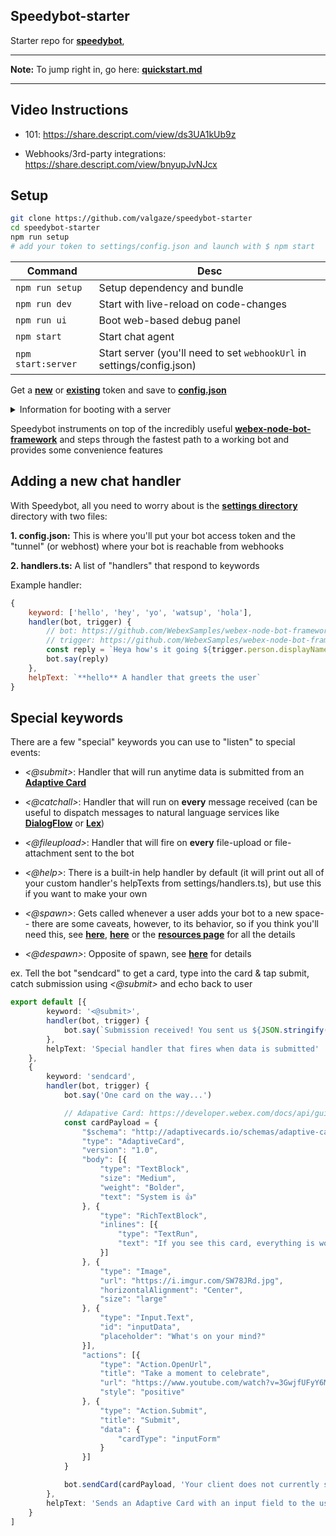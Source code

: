 ## Speedybot-starter

Starter repo for **[speedybot](https://www.npmjs.com/package/speedybot)**, 

---

**Note:** To jump right in, go here: **[quickstart.md](./quickstart.md)**

---

## Video Instructions

- 101: https://share.descript.com/view/ds3UA1kUb9z


- Webhooks/3rd-party integrations: https://share.descript.com/view/bnyupJvNJcx


## Setup

```sh
git clone https://github.com/valgaze/speedybot-starter
cd speedybot-starter
npm run setup
# add your token to settings/config.json and launch with $ npm start
```

| **Command** | **Desc** |
| --- | --- |
| ```npm run setup``` | Setup dependency and bundle |
| ```npm run dev``` | Start with live-reload on code-changes |
| ```npm run ui``` | Boot web-based debug panel | 
| ```npm start``` | Start chat agent |
| ```npm start:server``` | Start server (you'll need to set ```webhookUrl``` in settings/config.json) |


Get a **[new](https://developer.webex.com/my-apps/new/bot)** or **[existing](https://developer.webex.com/my-apps)** token and save to **[config.json](./settings/config.json)**


<details><summary>Information for booting with a server</summary>

To boot with a server, deploy it and append "/speedybotwebhook" to the address

```json
{
    "token":"aaa-bbb-ccc-ddd",
    "webhookUrl":"https://123-45-678-910-987.ngrok.io/speedybotwebhook"
}
```

Boot the server with:

```sh
npm run start:server
```

If you want to test webhooks without deploying, you can obtain a 2-hour tunnel for testing with the following command

```
npx speedybot tunnel <port_number>
```

With the tunnel address, use it under webhookUrl

</details>


Speedybot instruments on top of the incredibly useful **[webex-node-bot-framework](https://github.com/WebexSamples/webex-node-bot-framework)** and steps through the fastest path to a working bot and provides some convenience features

## Adding a new chat handler

With Speedybot, all you need to worry about is the **[settings directory](https://github.com/valgaze/speedybot/tree/master/settings)** directory with two files:

**1. config.json:** This is where you'll put your bot access token and the "tunnel" (or webhost) where your bot is reachable from webhooks

**2. handlers.ts:** A list of "handlers" that respond to keywords

Example handler:

```js
{
	keyword: ['hello', 'hey', 'yo', 'watsup', 'hola'],
	handler(bot, trigger) {
		// bot: https://github.com/WebexSamples/webex-node-bot-framework#bot
		// trigger: https://github.com/WebexSamples/webex-node-bot-framework#trigger
		const reply = `Heya how's it going ${trigger.person.displayName}?`
		bot.say(reply)
	},
	helpText: `**hello** A handler that greets the user`
}
```

## Special keywords

There are a few "special" keywords you can use to "listen" to special events:

- *<@submit>*: Handler that will run anytime data is submitted from an **[Adaptive Card](https://developer.webex.com/docs/api/guides/cards)**

- *<@catchall>*: Handler that will run on **every** message received (can be useful to dispatch messages to natural language services like **[DialogFlow](https://cloud.google.com/dialogflow)** or **[Lex](https://aws.amazon.com/lex/)**)

- *<@fileupload>*: Handler that will fire on **every** file-upload or file-attachment sent to the bot

- *<@help>*: There is a built-in help handler by default (it will print out all of your custom handler's helpTexts from settings/handlers.ts), but use this if you want to make your own

- *<@spawn>*: Gets called whenever a user adds your bot to a new space-- there are some caveats, however, to its behavior, so if you think you'll need this, see **[here](https://github.com/WebexSamples/webex-node-bot-framework/blob/master/README.md#spawn)**, **[here](https://developer.webex.com/blog/a-deeper-dive-into-the-webex-bot-framework-for-node-js)** or the **[resources page](https://github.com/valgaze/speedybot/blob/master/docs/resources.md)** for all the details

- *<@despawn>*: Opposite of spawn, see **[here](https://github.com/WebexSamples/webex-node-bot-framework/#despawn)** for details

ex. Tell the bot "sendcard" to get a card, type into the card & tap submit, catch submission using *<@submit>* and echo back to user

```ts
export default [{
        keyword: '<@submit>',
        handler(bot, trigger) {
            bot.say(`Submission received! You sent us ${JSON.stringify(trigger.attachmentAction.inputs)}`)
        },
        helpText: 'Special handler that fires when data is submitted'
    },
    {
        keyword: 'sendcard',
        handler(bot, trigger) {
            bot.say('One card on the way...')

            // Adapative Card: https://developer.webex.com/docs/api/guides/cards
            const cardPayload = {
                "$schema": "http://adaptivecards.io/schemas/adaptive-card.json",
                "type": "AdaptiveCard",
                "version": "1.0",
                "body": [{
                    "type": "TextBlock",
                    "size": "Medium",
                    "weight": "Bolder",
                    "text": "System is 👍"
                }, {
                    "type": "RichTextBlock",
                    "inlines": [{
                        "type": "TextRun",
                        "text": "If you see this card, everything is working"
                    }]
                }, {
                    "type": "Image",
                    "url": "https://i.imgur.com/SW78JRd.jpg",
                    "horizontalAlignment": "Center",
                    "size": "large"
                }, {
                    "type": "Input.Text",
                    "id": "inputData",
                    "placeholder": "What's on your mind?"
                }],
                "actions": [{
                    "type": "Action.OpenUrl",
                    "title": "Take a moment to celebrate",
                    "url": "https://www.youtube.com/watch?v=3GwjfUFyY6M",
                    "style": "positive"
                }, {
                    "type": "Action.Submit",
                    "title": "Submit",
                    "data": {
                        "cardType": "inputForm"
                    }
                }]
            }

            bot.sendCard(cardPayload, 'Your client does not currently support Adaptive Cards')
        },
        helpText: 'Sends an Adaptive Card with an input field to the user'
    }
]
```